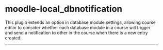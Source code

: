 # moodle-local_dbnotification

This plugin extends an option in database module settings, allowing course editor to consider whether each database module in a course will trigger and send a notification to other in the course when there is a new entry created.

---
